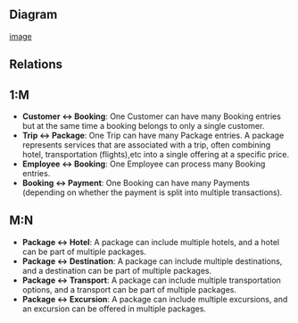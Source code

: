 ## Diagram

 
[image](TravelAgencySchema.png)
 


## Relations

## 1:M

- **Customer ↔ Booking**: One Customer can have many Booking entries but at the same time a booking belongs to only a single customer.
 -  **Trip ↔ Package**: One Trip can have many Package entries. A package represents services that are associated with a trip, often combining hotel, transportation (flights),etc into a single offering at a specific price.
 - **Employee ↔ Booking**: One Employee can process many Booking entries.
 - **Booking ↔ Payment**: One Booking can have many Payments (depending on whether the payment is split into multiple transactions).

## M:N
-   **Package ↔ Hotel**: A package can include multiple hotels, and a hotel can be part of multiple packages.
-   **Package ↔ Destination**: A package can include multiple destinations, and a destination can be part of multiple packages.
-   **Package ↔ Transport**: A package can include multiple transportation options, and a transport can be part of multiple packages.
-   **Package ↔ Excursion**: A package can include multiple excursions, and an excursion can be offered in multiple packages.


